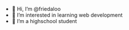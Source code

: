 - 👋 Hi, I’m @friedaloo
- 👀 I’m interested in learning web development
- 🌱 I’m a highschool student

<!---
friedaloo/friedaloo is a ✨ special ✨ repository because its `README.md` (this file) appears on your GitHub profile.
You can click the Preview link to take a look at your changes.
--->
